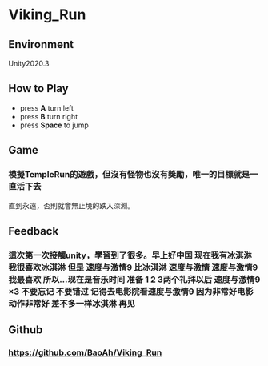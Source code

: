 # Viking_Run
## Environment
Unity2020.3
## How to Play
- press **A** turn left
- press **B** turn right
- press **Space** to jump

## Game
### 模擬TempleRun的遊戲，但沒有怪物也沒有獎勵，唯一的目標就是一直活下去
直到永遠，否則就會無止境的跌入深淵。   

## Feedback
### 這次第一次接觸unity，學習到了很多。早上好中国 现在我有冰淇淋 我很喜欢冰淇淋 但是 速度与激情9 比冰淇淋 速度与激情 速度与激情9 我最喜欢 所以…现在是音乐时间 准备 1 2 3两个礼拜以后 速度与激情9 ×3 不要忘记 不要错过 记得去电影院看速度与激情9 因为非常好电影 动作非常好 差不多一样冰淇淋 再见
## Github
### https://github.com/BaoAh/Viking_Run